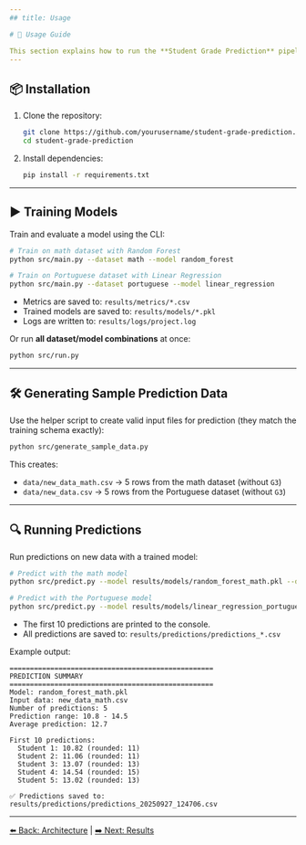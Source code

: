 ```yaml
---
## title: Usage

# 🚀 Usage Guide

This section explains how to run the **Student Grade Prediction** pipeline, generate sample input data, and make predictions.
---
```


## 📦 Installation

1. Clone the repository:

   ```bash
   git clone https://github.com/yourusername/student-grade-prediction.git
   cd student-grade-prediction
   ```

2. Install dependencies:

   ```bash
   pip install -r requirements.txt
   ```

---

## ▶️ Training Models

Train and evaluate a model using the CLI:

```bash
# Train on math dataset with Random Forest
python src/main.py --dataset math --model random_forest

# Train on Portuguese dataset with Linear Regression
python src/main.py --dataset portuguese --model linear_regression
```

- Metrics are saved to: `results/metrics/*.csv`
- Trained models are saved to: `results/models/*.pkl`
- Logs are written to: `results/logs/project.log`

Or run **all dataset/model combinations** at once:

```bash
python src/run.py
```

---

## 🛠 Generating Sample Prediction Data

Use the helper script to create valid input files for prediction (they match the training schema exactly):

```bash
python src/generate_sample_data.py
```

This creates:

- `data/new_data_math.csv` → 5 rows from the math dataset (without `G3`)
- `data/new_data.csv` → 5 rows from the Portuguese dataset (without `G3`)

---

## 🔍 Running Predictions

Run predictions on new data with a trained model:

```bash
# Predict with the math model
python src/predict.py --model results/models/random_forest_math.pkl --data data/new_data_math.csv --out results/predictions

# Predict with the Portuguese model
python src/predict.py --model results/models/linear_regression_portuguese.pkl --data data/new_data.csv --out results/predictions
```

- The first 10 predictions are printed to the console.
- All predictions are saved to: `results/predictions/predictions_*.csv`

Example output:

```
==================================================
PREDICTION SUMMARY
==================================================
Model: random_forest_math.pkl
Input data: new_data_math.csv
Number of predictions: 5
Prediction range: 10.8 - 14.5
Average prediction: 12.7

First 10 predictions:
  Student 1: 10.82 (rounded: 11)
  Student 2: 11.06 (rounded: 11)
  Student 3: 13.07 (rounded: 13)
  Student 4: 14.54 (rounded: 15)
  Student 5: 13.02 (rounded: 13)

✅ Predictions saved to: results/predictions/predictions_20250927_124706.csv
```

---

[⬅️ Back: Architecture](architecture.md) | [➡️ Next: Results](results.md)
